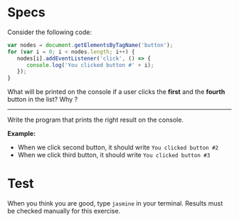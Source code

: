 # Specs

Consider the following code:

```javascript
var nodes = document.getElementsByTagName('button');
for (var i = 0; i < nodes.length; i++) {
   nodes[i].addEventListener('click', () => {
      console.log('You clicked button #' + i);
   });
}
```

What will be printed on the console if a user clicks the **first** and the **fourth** button in the list? Why ?

***

Write the program that prints the right result on the console.

**Example:**

* When we click second button, it should write `You clicked button #2`
* When we click third button, it should write `You clicked button #3`

# Test

When you think you are good, type `jasmine` in your terminal. Results must be
checked manually for this exercise.
